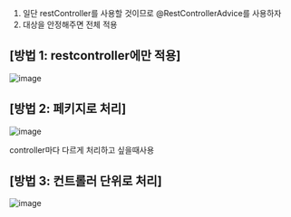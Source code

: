 1. 일단 restController를 사용할 것이므로 @RestControllerAdvice를 사용하자
2. 대상을 안정해주면 전체 적용

## [방법 1: restcontroller에만 적용] ##

![image](https://user-images.githubusercontent.com/108928206/196460944-2692de67-6616-4ae3-9f1f-49c2f1c89032.png)

## [방법 2: 페키지로 처리] ##

![image](https://user-images.githubusercontent.com/108928206/196461124-8f0c0783-ddbd-4b58-9894-37957a883da4.png)

controller마다 다르게 처리하고 싶을때사용

## [방법 3: 컨트롤러 단위로 처리] ##

![image](https://user-images.githubusercontent.com/108928206/196461475-34d485b2-3d2d-4e3a-804d-52bc328bde0f.png)

